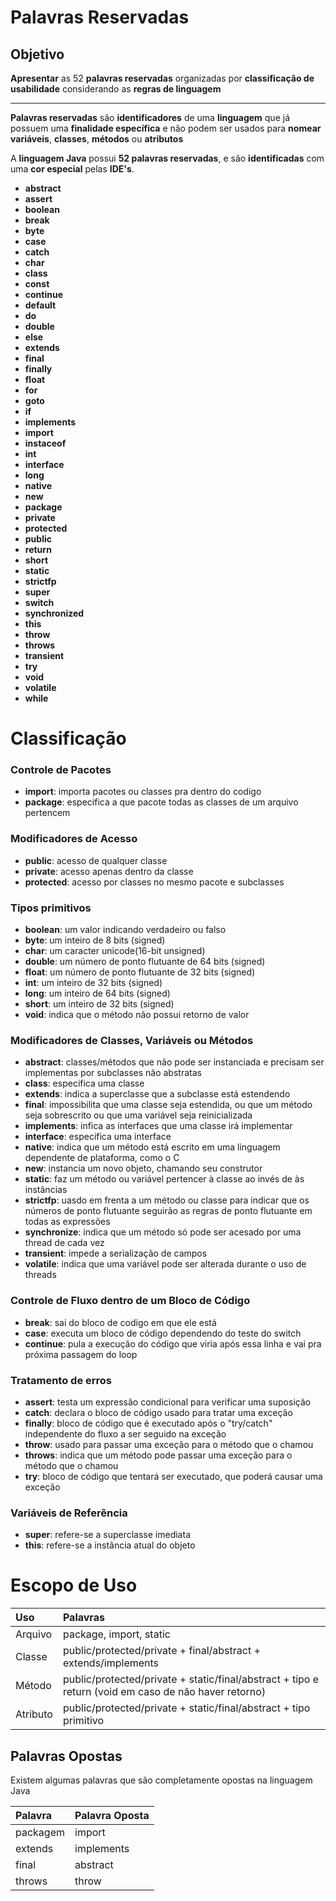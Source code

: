 # **Palavras Reservadas**

## **Objetivo**

**Apresentar** as 52 **palavras reservadas** organizadas por **classificação de usabilidade** considerando as **regras de linguagem**

-------------------------
**Palavras reservadas** são **identificadores** de uma **linguagem** que já possuem uma **finalidade específica** e não podem ser usados para **nomear variáveis**, **classes**, **métodos** ou **atributos**

A **linguagem Java** possui **52 palavras reservadas**, e são **identificadas** com uma **cor especial** pelas **IDE's**. 

- **abstract**
- **assert**
- **boolean**
- **break**
- **byte**
- **case**
- **catch**
- **char**
- **class**
- **const**
- **continue**
- **default**
- **do**
- **double**
- **else**
- **extends**
- **final**
- **finally**
- **float**
- **for**
- **goto**
- **if**
- **implements**
- **import**
- **instaceof**
- **int**
- **interface**
- **long**
- **native**
- **new**
- **package**
- **private**
- **protected**
- **public**
- **return**
- **short**
- **static**
- **strictfp**
- **super**
- **switch**
- **synchronized**
- **this**
- **throw**
- **throws**
- **transient**
- **try**
- **void**
- **volatile**
- **while**

# **Classificação**

### **Controle de Pacotes**
- **import**: importa pacotes ou classes pra dentro do codigo
- **package**: especifica a que pacote todas as classes de um arquivo pertencem

### **Modificadores de Acesso**
- **public**: acesso de qualquer classe
- **private**: acesso apenas dentro da classe
- **protected**: acesso por classes no mesmo pacote e subclasses

### **Tipos primitivos**
- **boolean**: um valor indicando verdadeiro ou falso
- **byte**: um inteiro de 8 bits (signed)
- **char**: um caracter unicode(16-bit unsigned)
- **double**: um número de ponto flutuante de 64 bits (signed)
- **float**: um número de ponto flutuante de 32 bits (signed)
- **int**: um inteiro de 32 bits (signed)
- **long**: um inteiro de 64 bits (signed)
- **short**: um inteiro de 32 bits (signed)
- **void**: indica que o método não possui retorno de valor

### **Modificadores de Classes, Variáveis ou Métodos**
- **abstract**: classes/métodos que não pode ser instanciada e precisam ser implementas por subclasses não abstratas
- **class**: especifica uma classe
- **extends**: indica a superclasse que a subclasse está estendendo
- **final**: impossibilita que uma classe seja estendida, ou que um método seja sobrescrito ou que uma variável seja reinicializada
- **implements**: infica as interfaces que uma classe irá implementar
- **interface**: especifica uma interface
- **native**: indica que um método está escrito em uma linguagem dependente de plataforma, como o C
- **new**: instancia um novo objeto, chamando seu construtor
- **static**: faz um método ou variável pertencer à classe ao invés de às instâncias
- **strictfp**: uasdo em frenta a um método ou classe para indicar que os números de ponto flutuante seguirão as regras de ponto flutuante em todas as expressões
- **synchronize**: indica que um método só pode ser acesado por uma thread de cada vez
- **transient**: impede a serialização de campos
- **volatile**: indica que uma variável pode ser alterada durante o uso de threads

### **Controle de Fluxo dentro de um Bloco de Código**
- **break**: sai do bloco de codigo em que ele está
- **case**: executa um bloco de código dependendo do teste do switch
- **continue**: pula a execução do código que viria após essa linha e vai pra próxima passagem do loop

### **Tratamento de erros**
- **assert**: testa um expressão condicional para verificar uma suposição
- **catch**: declara o bloco de código usado para tratar uma exceção
- **finally**: bloco de código que é executado após o "try/catch" independente do fluxo a ser seguido na exceção
- **throw**: usado para passar uma exceção para o método que o chamou
- **throws**: indica que um método pode passar uma exceção para o método que o chamou
- **try**: bloco de código que tentará ser executado, que poderá causar uma exceção

### **Variáveis de Referência**
- **super**: refere-se a superclasse imediata
- **this**: refere-se a instância atual do objeto

# **Escopo de Uso**

| Uso | Palavras |
|:-----|:----------|
| Arquivo | package, import, static |
| Classe | public/protected/private + final/abstract + extends/implements |
| Método | public/protected/private + static/final/abstract + tipo e return (void em caso de não haver retorno) |
| Atributo | public/protected/private + static/final/abstract + tipo primitivo |

## **Palavras Opostas**

Existem algumas palavras que são completamente opostas na linguagem Java

| Palavra | Palavra Oposta |
|:---------|:----------------|
| packagem | import |
| extends | implements |
| final | abstract |
| throws | throw |
